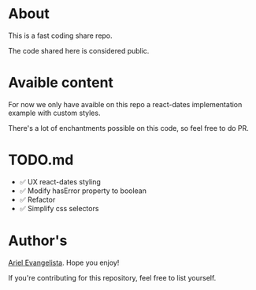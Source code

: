 # About

This is a fast coding share repo.

The code shared here is considered public.

# Avaible content

For now we only have avaible on this repo a react-dates implementation example with custom styles.

There's a lot of enchantments possible on this code, so feel free to do PR.

# TODO.md

- ✅ UX react-dates styling
- ✅ Modify hasError property to boolean
- ✅ Refactor
- ✅ Simplify css selectors

# Author's

[Ariel Evangelista](https://www.linkedin.com/in/ariel-evangelista-a4677614b/). Hope you enjoy!

If you're contributing for this repository, feel free to list yourself.
